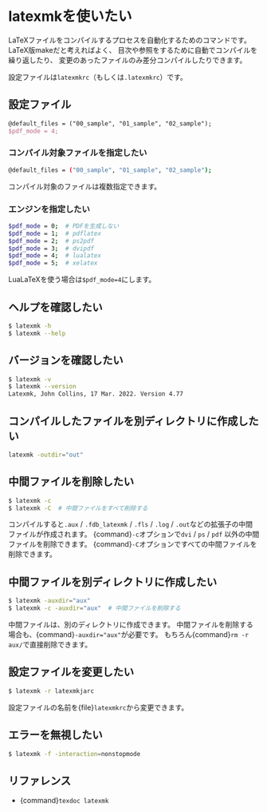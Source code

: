 # latexmkを使いたい

LaTeXファイルをコンパイルするプロセスを自動化するためのコマンドです。
LaTeX版makeだと考えればよく、
目次や参照をするために自動でコンパイルを繰り返したり、
変更のあったファイルのみ差分コンパイルしたりできます。

設定ファイルは``latexmkrc``（もしくは``.latexmkrc``）です。


## 設定ファイル

```tex
@default_files = ("00_sample", "01_sample", "02_sample");
$pdf_mode = 4;
```

### コンパイル対象ファイルを指定したい

```bash
@default_files = ("00_sample", "01_sample", "02_sample");
```

コンパイル対象のファイルは複数指定できます。

### エンジンを指定したい

```bash
$pdf_mode = 0;  # PDFを生成しない
$pdf_mode = 1;  # pdflatex
$pdf_mode = 2;  # ps2pdf
$pdf_mode = 3;  # dvipdf
$pdf_mode = 4;  # lualatex
$pdf_mode = 5;  # xelatex
```

LuaLaTeXを使う場合は``$pdf_mode=4``にします。

## ヘルプを確認したい

```bash
$ latexmk -h
$ latexmk --help
```

## バージョンを確認したい

```bash
$ latexmk -v
$ latexmk --version
Latexmk, John Collins, 17 Mar. 2022. Version 4.77
```

## コンパイルしたファイルを別ディレクトリに作成したい

```bash
latexmk -outdir="out"
```

## 中間ファイルを削除したい

```bash
$ latexmk -c
$ latexmk -C  # 中間ファイルをすべて削除する
```

コンパイルすると``.aux`` / ``.fdb_latexmk`` / ``.fls`` / ``.log`` / ``.out``などの拡張子の中間ファイルが作成されます。
{command}`-c`オプションで``dvi`` / ``ps`` / ``pdf`` 以外の中間ファイルを削除できます。
{command}`-C`オプションですべての中間ファイルを削除できます。

## 中間ファイルを別ディレクトリに作成したい

```bash
$ latexmk -auxdir="aux"
$ latexmk -c -auxdir="aux"  # 中間ファイルを削除する
```

中間ファイルは、別のディレクトリに作成できます。
中間ファイルを削除する場合も、{command}`-auxdir="aux"`が必要です。
もちろん{command}`rm -r aux/`で直接削除できます。



## 設定ファイルを変更したい

```bash
$ latexmk -r latexmkjarc
```

設定ファイルの名前を{file}`latexmkrc`から変更できます。

## エラーを無視したい

```bash
$ latexmk -f -interaction=nonstopmode
```

## リファレンス

- {command}`texdoc latexmk`
